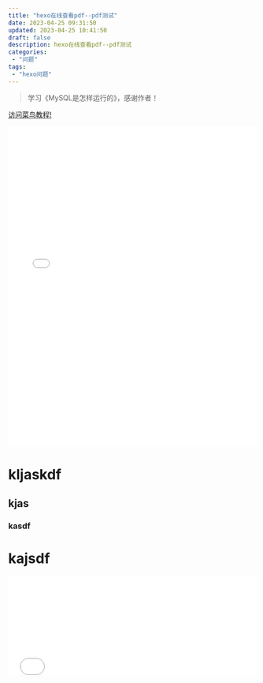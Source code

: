```yaml
---
title: "hexo在线查看pdf--pdf测试"
date: 2023-04-25 09:31:50 
updated: 2023-04-25 10:41:50 
draft: false
description: hexo在线查看pdf--pdf测试
categories: 
 - "问题"
tags:
 - "hexo问题"
---
```


> 学习《MySQL是怎样运行的》，感谢作者！

<a target="_blank" href="/myjs/pdfjs/web/viewer.html?file=/pdf/my.pdf">访问菜鸟教程!</a>

<iframe src='/myjs/pdfjs/web/viewer.html?file=/pdf/my.pdf' style="padding: 0;width:100%;" marginwidth="0" frameborder="no" scrolling="no" height="650px"></iframe>

# kljaskdf

## kjas

### kasdf

# kajsdf



<iframe src='/myjs/pdfjs/web/viewer.html?file=https://raw.githubusercontent.com/lwmfjc/pdfs/main/temp/01.pdf' style="padding: 0;width:100%;" marginwidth="0" frameborder="no" scrolling="no" height="200px"></iframe>

